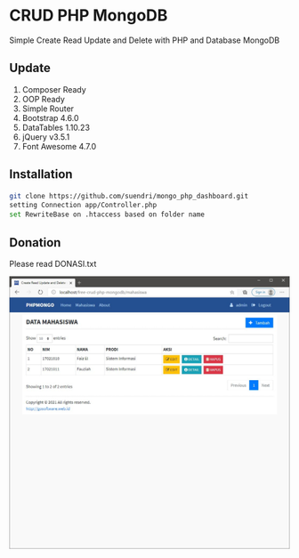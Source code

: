 # CRUD PHP MongoDB
Simple Create Read Update and Delete with PHP and Database MongoDB

## Update
1. Composer Ready
2. OOP Ready
3. Simple Router
4. Bootstrap 4.6.0
5. DataTables 1.10.23
6. jQuery v3.5.1
7. Font Awesome 4.7.0

## Installation
```sh
git clone https://github.com/suendri/mongo_php_dashboard.git
setting Connection app/Controller.php
set RewriteBase on .htaccess based on folder name
```
## Donation
Please read DONASI.txt

![](screenshot2.jpg)